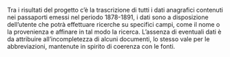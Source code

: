 Tra i risultati del progetto c’è la trascrizione di tutti i dati anagrafici contenuti nei passaporti emessi nel periodo 1878-1891, i dati sono a disposizione dell’utente che potrà effettuare ricerche su specifici campi, come il nome o la provenienza e affinare in tal modo la ricerca. L’assenza di eventuali dati è da attribuire all’incompletezza di alcuni documenti, lo stesso vale per le abbreviazioni, mantenute in spirito di coerenza con le fonti.
